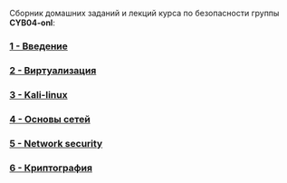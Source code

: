 Сборник домашних заданий и лекций курса по безопасности группы **CYB04-onl**:

### [1 - Введение](Less1/README.md)
### [2 - Виртуализация](Less2/README.md)
### [3 - Kali-linux](Less3/README.md)
### [4 - Основы сетей](Less4/README.md)
### [5 - Network security](Less5/README.md)
### [6 - Криптография](Less6/README.md)
